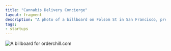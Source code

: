 ```yaml
---
title: "Cannabis Delivery Concierge"
layout: fragment
description: "A photo of a billboard on Folsom St in San Francisco, presented without comment."
tags:
- startups
---
```


![A billboard for orderchill.com](https://i.imgur.com/iMdj8Tol.jpg)

